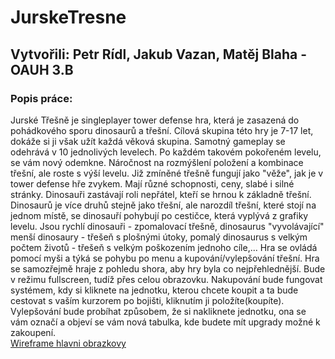 # JurskeTresne
## Vytvořili: Petr Rídl, Jakub Vazan, Matěj Blaha - OAUH 3.B  
  
### Popis práce:  
Jurské Třešně je singleplayer tower defense hra, která je zasazená do pohádkového sporu dinosaurů a třešní. Cílová skupina této hry je 7-17 let, dokáže si ji však užít každá věková skupina. Samotný gameplay se odehrává v 10 jednolivých levelech. Po každém takovém pokořeném levelu, se vám nový odemkne. Náročnost na rozmýšlení položení a kombinace třešní, ale roste s výší levelu. Již zmíněné třešně fungují jako "věže", jak je v tower defense hře zvykem. Mají různé schopnosti, ceny, slabé i silné stránky. Dinosauři zastávají roli nepřátel, kteří se hrnou k základně třešní. Dinosaurů je více druhů stejně jako třešní, ale narozdíl třešní, které stojí na jednom místě, se dinosauří pohybují po cestičce, která vyplývá z grafiky levelu. Jsou rychlí dinosauři - zpomalovací třešně, dinosaurus "vyvolávající" menší dinosaury - třešeň s plošnými útoky, pomalý dinosaurus s velkým počtem životů - třešeň s velkým poškozením jednoho cíle,...
Hra se ovládá pomocí myši a týká se pohybu po menu a kupování/vylepšování třešní. Hra se samozřejmě hraje z pohledu shora, aby hry byla co nejpřehlednější. Bude v režimu fullscreen, tudíž přes celou obrazovku. Nakupování bude fungovat systémem, kdy si kliknete na jednotku, kterou chcete koupit a ta bude cestovat s vaším kurzorem po bojišti, kliknutím ji položíte(koupíte). Vylepšování bude probíhat způsobem, že si nakliknete jednotku, ona se vám označí a objeví se vám nová tabulka, kde budete mít upgrady možné k zakoupení.  
[Wireframe hlavni obrazkovy](https://github.com/PetrRidl/JurskeTresne/tree/main/doc/UI)
